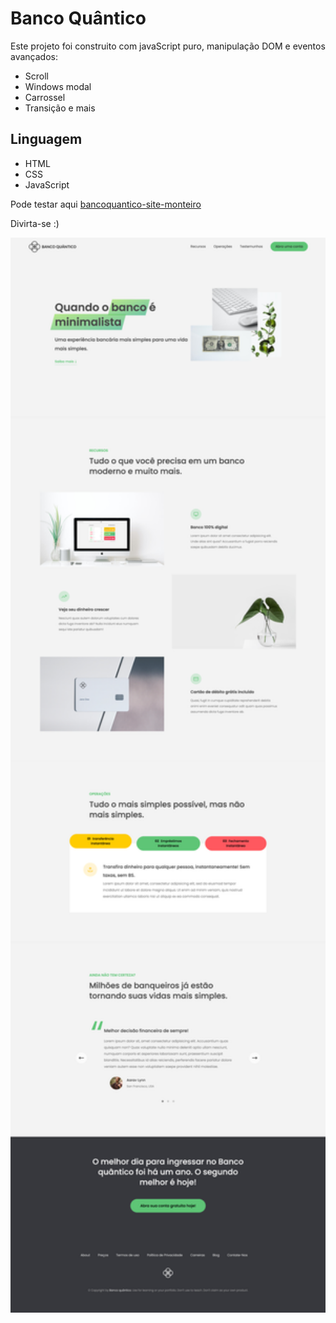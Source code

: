 # Banco Quântico
Este projeto foi construito com javaScript puro, manipulação DOM e eventos avançados:
- Scroll
- Windows modal
- Carrossel
- Transição e mais

## Linguagem
- HTML
- CSS
- JavaScript

Pode testar aqui [bancoquantico-site-monteiro](https://bancoquantico-site-monteiro.netlify.app/)

Divirta-se :)

<!-- ![screencapture-site.png](img/screencapture-site.jpg) -->
<a href="https://bancoquantico-site-monteiro.netlify.app/"><img src="img/screencapture-site.jpg" class="media-object  img-responsive img-thumbnail" width="550px"></a>

